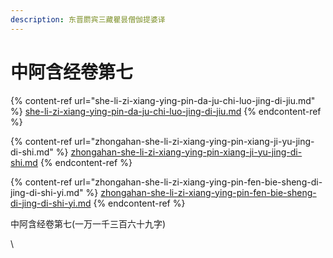 ```yaml
---
description: 东晋罽宾三藏瞿昙僧伽提婆译
---
```


# 中阿含经卷第七

{% content-ref url="she-li-zi-xiang-ying-pin-da-ju-chi-luo-jing-di-jiu.md" %}
[she-li-zi-xiang-ying-pin-da-ju-chi-luo-jing-di-jiu.md](she-li-zi-xiang-ying-pin-da-ju-chi-luo-jing-di-jiu.md)
{% endcontent-ref %}

{% content-ref url="zhongahan-she-li-zi-xiang-ying-pin-xiang-ji-yu-jing-di-shi.md" %}
[zhongahan-she-li-zi-xiang-ying-pin-xiang-ji-yu-jing-di-shi.md](zhongahan-she-li-zi-xiang-ying-pin-xiang-ji-yu-jing-di-shi.md)
{% endcontent-ref %}

{% content-ref url="zhongahan-she-li-zi-xiang-ying-pin-fen-bie-sheng-di-jing-di-shi-yi.md" %}
[zhongahan-she-li-zi-xiang-ying-pin-fen-bie-sheng-di-jing-di-shi-yi.md](zhongahan-she-li-zi-xiang-ying-pin-fen-bie-sheng-di-jing-di-shi-yi.md)
{% endcontent-ref %}

中阿含经卷第七(一万一千三百六十九字)

\
